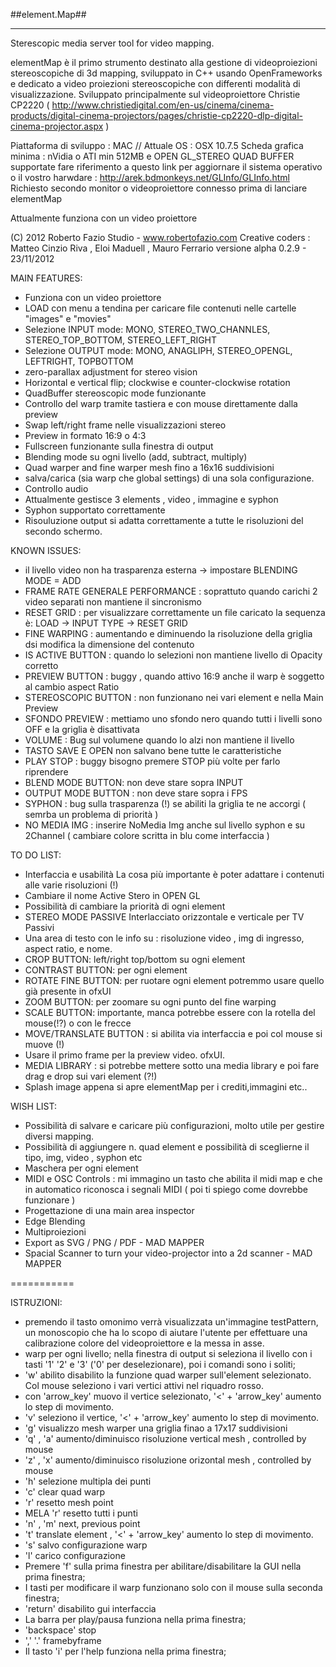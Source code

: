 ##element.Map##
********************

Sterescopic media server tool for video mapping.

elementMap è il primo strumento destinato alla gestione di videoproiezioni stereoscopiche di 3d mapping, sviluppato in C++ usando OpenFrameworks e dedicato a video proiezioni stereoscopiche con differenti modalità di visualizzazione.
Sviluppato principalmente sul videoproiettore Christie CP2220 ( http://www.christiedigital.com/en-us/cinema/cinema-products/digital-cinema-projectors/pages/christie-cp2220-dlp-digital-cinema-projector.aspx )

Piattaforma di sviluppo : MAC // Attuale OS : OSX 10.7.5
Scheda grafica minima : nVidia o ATI min 512MB e OPEN GL_STEREO QUAD BUFFER supportate
fare riferimento a questo link per aggiornare il sistema operativo o il vostro harwdare : http://arek.bdmonkeys.net/GLInfo/GLInfo.html
Richiesto secondo monitor o videoproiettore connesso prima di lanciare elementMap

Attualmente funziona con un video proiettore

(C) 2012 Roberto Fazio Studio - www.robertofazio.com 
Creative coders : Matteo Cinzio Riva , Eloi Maduell , Mauro Ferrario 
versione alpha 0.2.9 - 23/11/2012

MAIN FEATURES:

- Funziona con un video proiettore
- LOAD con menu a tendina per caricare file contenuti nelle cartelle "images" e "movies"
- Selezione INPUT mode: MONO, STEREO_TWO_CHANNLES, STEREO_TOP_BOTTOM, STEREO_LEFT_RIGHT
- Selezione OUTPUT mode: MONO, ANAGLIPH, STEREO_OPENGL, LEFTRIGHT, TOPBOTTOM
- zero-parallax adjustment for stereo vision
- Horizontal e vertical flip; clockwise e counter-clockwise rotation
- QuadBuffer stereoscopic mode funzionante
- Controllo del warp tramite tastiera e con mouse direttamente dalla preview
- Swap left/right frame nelle visualizzazioni stereo
- Preview in formato 16:9 o 4:3
- Fullscreen funzionante sulla finestra di output
- Blending mode su ogni livello (add, subtract, multiply)
- Quad warper and fine warper mesh fino a 16x16 suddivisioni
- salva/carica (sia warp che global settings) di una sola configurazione.
- Controllo audio
- Attualmente gestisce 3 elements , video , immagine e syphon
- Syphon supportato correttamente
- Risouluzione output si adatta correttamente a tutte le risoluzioni del secondo schermo.

KNOWN ISSUES:

- il livello video non ha trasparenza esterna -> impostare BLENDING MODE = ADD
- FRAME RATE GENERALE PERFORMANCE : soprattuto quando carichi 2 video separati non mantiene il sincronismo
- RESET GRID : per visualizzare correttamente un file caricato la sequenza è: LOAD -> INPUT TYPE -> RESET GRID
- FINE WARPING : aumentando e diminuendo la risoluzione della griglia dsi modifica la dimensione del contenuto
- IS ACTIVE BUTTON : quando lo selezioni non mantiene livello di Opacity corretto 
- PREVIEW BUTTON : buggy , quando attivo 16:9 anche il warp è soggetto al cambio aspect Ratio
- STEREOSCOPIC BUTTON : non funzionano nei vari element e nella Main Preview
- SFONDO PREVIEW : mettiamo uno sfondo nero quando tutti i livelli sono OFF e la griglia è disattivata
- VOLUME : Bug sul volumene quando lo alzi non mantiene il livello
- TASTO SAVE E OPEN non salvano bene tutte le caratteristiche
- PLAY STOP : buggy bisogno premere STOP più volte per farlo riprendere
- BLEND MODE BUTTON: non deve stare sopra INPUT
- OUTPUT MODE BUTTON : non deve stare sopra i FPS
- SYPHON : bug sulla trasparenza (!) se abiliti la griglia te ne accorgi ( semrba un problema di priorità ) 
- NO MEDIA IMG : inserire NoMedia Img anche sul livello syphon e su 2Channel ( cambiare colore scritta in blu come interfaccia ) 

TO DO LIST:

- Interfaccia e usabilità La cosa più importante è poter adattare i contenuti alle varie risoluzioni (!)
- Cambiare il nome Active Stero in OPEN GL
- Possibilità di cambiare la priorità di ogni element
- STEREO MODE PASSIVE Interlacciato orizzontale e verticale per TV Passivi
- Una area di testo con le info su : risoluzione video , img di ingresso, aspect ratio, e nome.
- CROP BUTTON: left/right top/bottom su ogni element
- CONTRAST BUTTON: per ogni element
- ROTATE FINE BUTTON: per ruotare ogni element potremmo usare quello già presente in ofxUI
- ZOOM BUTTON: per zoomare su ogni punto del fine warping
- SCALE BUTTON: importante, manca potrebbe essere con la rotella del mouse(!?) o con le frecce
- MOVE/TRANSLATE BUTTON : si abilita via interfaccia e poi col mouse si muove (!) 
- Usare il primo frame per la preview video. ofxUI.
- MEDIA LIBRARY : si potrebbe mettere sotto una media library e poi fare drag e drop sui vari element (?!)
- Splash image appena si apre elementMap per i crediti,immagini etc..

WISH LIST:

- Possibilità di salvare e caricare più configurazioni, molto utile per gestire diversi mapping.
- Possibilità di aggiungere n. quad element e possibilità di sceglierne il tipo, img, video , syphon etc
- Maschera per ogni element
- MIDI e OSC Controls : mi immagino un tasto che abilita il midi map e che in automatico riconosca i segnali MIDI ( poi ti spiego come dovrebbe funzionare ) 
- Progettazione di una main area inspector
- Edge Blending
- Multiproiezioni
- Export as SVG / PNG / PDF - MAD MAPPER
- Spacial Scanner to turn your video-projector into a 2d scanner - MAD MAPPER

===========

ISTRUZIONI:

- premendo il tasto omonimo verrà visualizzata un'immagine testPattern, un monoscopio che ha lo scopo di aiutare l'utente per effettuare una calibrazione colore del videoproiettore e la messa in asse.
- warp per ogni livello; nella finestra di output si seleziona il livello con i tasti '1' '2' e '3' ('0' per deselezionare), poi i comandi sono i soliti;
- 'w' abilito disabilito la funzione quad warper sull'element selezionato. Col mouse seleziono i vari vertici attivi nel riquadro rosso.
- con 'arrow_key' muovo il vertice selezionato, '<' + 'arrow_key' aumento lo step di movimento.
- 'v' seleziono il vertice, '<' + 'arrow_key' aumento lo step di movimento.
- 'g' visualizzo mesh warper una griglia finao a 17x17 suddivisioni
- 'q' , 'a' aumento/diminuisco risoluzione vertical mesh , controlled by mouse
- 'z' , 'x' aumento/diminuisco risoluzione orizontal mesh , controlled by mouse
- 'h' selezione multipla dei punti
- 'c' clear quad warp
- 'r' resetto mesh point
- MELA 'r' resetto tutti i punti
- 'n' , 'm' next, previous point
- 't' translate element , '<' + 'arrow_key' aumento lo step di movimento.
- 's' salvo configurazione warp
- 'l' carico configurazione
- Premere 'f' sulla prima finestra per abilitare/disabilitare la GUI nella prima finestra;
- I tasti per modificare il warp funzionano solo con il mouse sulla seconda finestra;
- 'return' disabilito gui interfaccia
- La barra per play/pausa funziona nella prima finestra;
- 'backspace' stop 
- ',' '.' framebyframe
- Il tasto 'i' per l'help funziona nella prima finestra;
